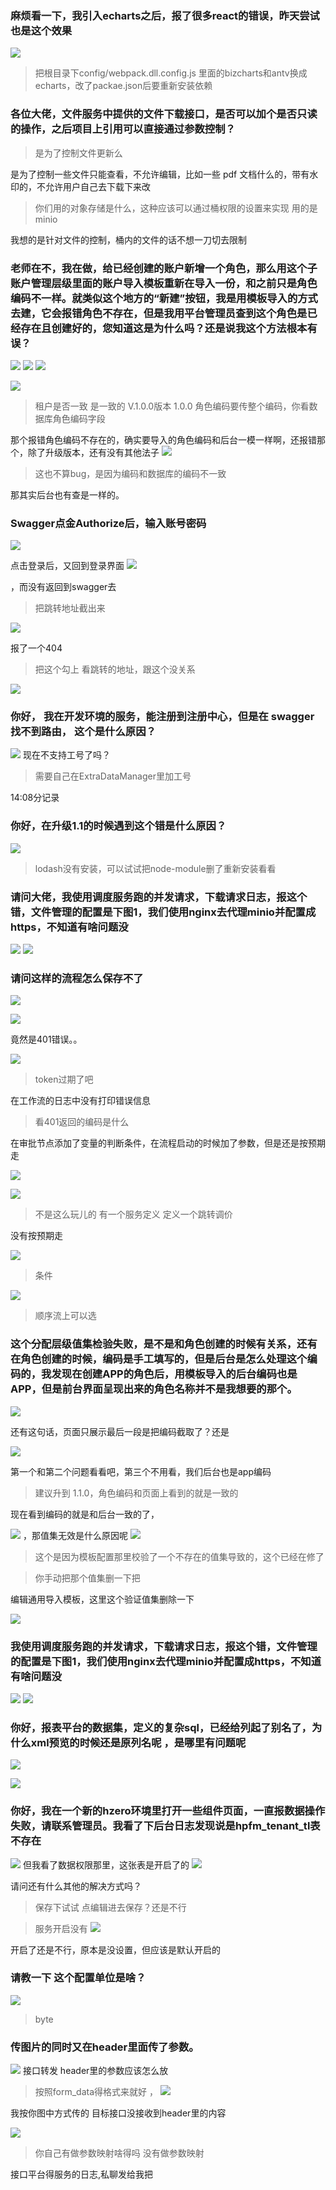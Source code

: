 ### 麻烦看一下，我引入echarts之后，报了很多react的错误，昨天尝试也是这个效果
![](https://img2018.cnblogs.com/blog/1231979/201911/1231979-20191129133507927-1119529958.png)

>把根目录下config/webpack.dll.config.js 里面的bizcharts和antv换成echarts，改了packae.json后要重新安装依赖


### 各位大佬，文件服务中提供的文件下载接口，是否可以加个是否只读的操作，之后项目上引用可以直接通过参数控制？
>是为了控制文件更新么

是为了控制一些文件只能查看，不允许编辑，比如一些 pdf 文档什么的，带有水印的，不允许用户自己去下载下来改


>你们用的对象存储是什么，这种应该可以通过桶权限的设置来实现
用的是 minio

我想的是针对文件的控制，桶内的文件的话不想一刀切去限制



### 老师在不，我在做，给已经创建的账户新增一个角色，那么用这个子账户管理层级里面的账户导入模板重新在导入一份，和之前只是角色编码不一样。就类似这个地方的“新建”按钮，我是用模板导入的方式去建，它会报错角色不存在，但是我用平台管理员查到这个角色是已经存在且创建好的，您知道这是为什么吗？还是说我这个方法根本有误？


![](https://img2018.cnblogs.com/blog/1231979/201911/1231979-20191129133536976-685257692.png)
![](https://img2018.cnblogs.com/blog/1231979/201911/1231979-20191129133543934-1066334794.png)
![](https://img2018.cnblogs.com/blog/1231979/201911/1231979-20191129133550421-1751000437.png)



![](https://img2018.cnblogs.com/blog/1231979/201911/1231979-20191129133556647-1543295497.png)

>租户是否一致   是一致的   V.1.0.0版本   1.0.0 角色编码要传整个编码，你看数据库角色编码字段


那个报错角色编码不存在的，确实要导入的角色编码和后台一模一样啊，还报错那个，除了升级版本，还有没有其他法子
![](https://img2018.cnblogs.com/blog/1231979/201911/1231979-20191129135809869-377720603.png)


>这也不算bug，是因为编码和数据库的编码不一致

那其实后台也有查是一样的。



###   Swagger点金Authorize后，输入账号密码
![](https://img2018.cnblogs.com/blog/1231979/201911/1231979-20191129135854411-184800915.png)

点击登录后，又回到登录界面
![](https://img2018.cnblogs.com/blog/1231979/201911/1231979-20191129135911966-1080117534.png)

，而没有返回到swagger去

>把跳转地址截出来

![](https://img2018.cnblogs.com/blog/1231979/201911/1231979-20191129135941431-136965070.png)


报了一个404

>把这个勾上 看跳转的地址，跟这个没关系

![](https://img2018.cnblogs.com/blog/1231979/201911/1231979-20191129140011511-321583249.png)


### 你好， 我在开发环境的服务，能注册到注册中心，但是在 swagger 找不到路由， 这个是什么原因？
![](https://img2018.cnblogs.com/blog/1231979/201911/1231979-20191129140652043-1086758790.png)
现在不支持工号了吗？

>需要自己在ExtraDataManager里加工号


14:08分记录





### 你好，在升级1.1的时候遇到这个错是什么原因？

![](https://img2018.cnblogs.com/blog/1231979/201911/1231979-20191129134200503-985344787.png)

>lodash没有安装，可以试试把node-module删了重新安装看看


### 请问大佬，我使用调度服务跑的并发请求，下载请求日志，报这个错，文件管理的配置是下图1，我们使用nginx去代理minio并配置成https，不知道有啥问题没
![](https://img2018.cnblogs.com/blog/1231979/201911/1231979-20191129134326015-746689907.png)
![](https://img2018.cnblogs.com/blog/1231979/201911/1231979-20191129134337932-1742356681.png)



### 请问这样的流程怎么保存不了

![](https://img2018.cnblogs.com/blog/1231979/201911/1231979-20191129133911922-1789675041.png)

![](https://img2018.cnblogs.com/blog/1231979/201911/1231979-20191129134045000-1745969037.png)



>
竟然是401错误。。

![](https://img2018.cnblogs.com/blog/1231979/201911/1231979-20191129134239398-1749770965.png)


>token过期了吧


在工作流的日志中没有打印错误信息

>看401返回的编码是什么

在审批节点添加了变量的判断条件，在流程启动的时候加了参数，但是还是按预期走

![](https://img2018.cnblogs.com/blog/1231979/201911/1231979-20191129134704715-1860771949.png)

![](https://img2018.cnblogs.com/blog/1231979/201911/1231979-20191129134731247-1632914900.png)
>不是这么玩儿的  有一个服务定义 定义一个跳转调价

没有按预期走

![](https://img2018.cnblogs.com/blog/1231979/201911/1231979-20191129134803563-583265828.png)


>条件

![](https://img2018.cnblogs.com/blog/1231979/201911/1231979-20191129134827931-132788555.png)

>顺序流上可以选

### 这个分配层级值集检验失败，是不是和角色创建的时候有关系，还有在角色创建的时候，编码是手工填写的，但是后台是怎么处理这个编码的，我发现在创建APP的角色后，用模板导入的后台编码也是APP，但是前台界面呈现出来的角色名称并不是我想要的那个。

![](https://img2018.cnblogs.com/blog/1231979/201911/1231979-20191129134900010-1465710965.png)

还有这句话，页面只展示最后一段是把编码截取了？还是

![](https://img2018.cnblogs.com/blog/1231979/201911/1231979-20191129134930363-1368257391.png)


第一个和第二个问题看看吧，第三个不用看，我们后台也是app编码


>建议升到 1.1.0，角色编码和页面上看到的就是一致的



现在看到编码的就是和后台一致的了，

![](https://img2018.cnblogs.com/blog/1231979/201911/1231979-20191129135010693-1579952594.png)
，那值集无效是什么原因呢
![](https://img2018.cnblogs.com/blog/1231979/201911/1231979-20191129135025327-988136347.png)

>这个是因为模板配置那里校验了一个不存在的值集导致的，这个已经在修了

>你手动把那个值集删一下把  

编辑通用导入模板，这里这个验证值集删除一下

![](https://img2018.cnblogs.com/blog/1231979/201911/1231979-20191129135141085-1720629406.png)



### 我使用调度服务跑的并发请求，下载请求日志，报这个错，文件管理的配置是下图1，我们使用nginx去代理minio并配置成https，不知道有啥问题没

![](https://img2018.cnblogs.com/blog/1231979/201911/1231979-20191129135059049-245874941.png)
![](https://img2018.cnblogs.com/blog/1231979/201911/1231979-20191129135104065-165594999.png)


### 你好，报表平台的数据集，定义的复杂sql，已经给列起了别名了，为什么xml预览的时候还是原列名呢   ，是哪里有问题呢
![](https://img2018.cnblogs.com/blog/1231979/201911/1231979-20191129133941859-611675062.png)

![](https://img2018.cnblogs.com/blog/1231979/201911/1231979-20191129134004165-733025138.png)



### 你好，我在一个新的hzero环境里打开一些组件页面，一直报数据操作失败，请联系管理员。我看了下后台日志发现说是hpfm_tenant_tl表不存在
![](https://img2018.cnblogs.com/blog/1231979/201911/1231979-20191129133739561-1951075341.png)
但我看了数据权限那里，这张表是开启了的
![](https://img2018.cnblogs.com/blog/1231979/201911/1231979-20191129133808742-462846872.png)

请问还有什么其他的解决方式吗？

>保存下试试      点编辑进去保存？还是不行

>服务开启没有
![](https://img2018.cnblogs.com/blog/1231979/201911/1231979-20191129134537142-1984049793.png)

开启了还是不行，原本是没设置，但应该是默认开启的



### 请教一下 这个配置单位是啥？

![](https://img2018.cnblogs.com/blog/1231979/201911/1231979-20191129135534367-1304575686.png)

>byte




### 传图片的同时又在header里面传了参数。
![](https://img2018.cnblogs.com/blog/1231979/201911/1231979-20191129135241016-2031571082.png)
接口转发  header里的参数应该怎么放


>按照form_data得格式来就好 ，
![](https://img2018.cnblogs.com/blog/1231979/201911/1231979-20191129135522409-2013504068.png)

我按你图中方式传的 目标接口没接收到header里的内容

![](https://img2018.cnblogs.com/blog/1231979/201911/1231979-20191129135555816-948063006.png)

> 你自己有做参数映射啥得吗
没有做参数映射


接口平台得服务的日志,私聊发给我把


